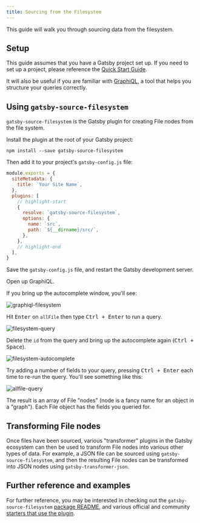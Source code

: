 ```yaml
---
title: Sourcing from the Filesystem
---
```


This guide will walk you through sourcing data from the filesystem.

## Setup

This guide assumes that you have a Gatsby project set up. If you need to set up a project, please reference the [Quick Start Guide](https://github.com/gatsbyjs/gatsby/tree/master/docs).

It will also be useful if you are familiar with [GraphiQL](/docs/introducing-graphiql/), a tool that helps you structure your queries correctly.

## Using `gatsby-source-filesystem`

`gatsby-source-filesystem` is the Gatsby plugin for creating File nodes from the file system.

Install the plugin at the root of your Gatsby project:

```shell
npm install --save gatsby-source-filesystem
```

Then add it to your project's `gatsby-config.js` file:

```javascript:title=gatsby-config.js
module.exports = {
  siteMetadata: {
    title: `Your Site Name`,
  },
  plugins: [
    // highlight-start
    {
      resolve: `gatsby-source-filesystem`,
      options: {
        name: `src`,
        path: `${__dirname}/src/`,
      },
    },
    // highlight-end
  ],
}
```

Save the `gatsby-config.js` file, and restart the Gatsby development server.

Open up GraphiQL.

If you bring up the autocomplete window, you'll see:

![graphiql-filesystem](images/graphiql-filesystem.png)

Hit <kbd>Enter</kbd> on `allFile` then type <kbd>Ctrl + Enter</kbd> to run a
query.

![filesystem-query](images/filesystem-query.png)

Delete the `id` from the query and bring up the autocomplete again (<kbd>Ctrl +
Space</kbd>).

![filesystem-autocomplete](images/filesystem-autocomplete.png)

Try adding a number of fields to your query, pressing <kbd>Ctrl + Enter</kbd>
each time to re-run the query. You'll see something like this:

![allfile-query](images/allfile-query.png)

The result is an array of File "nodes" (node is a fancy name for an object in a
"graph"). Each File object has the fields you queried for.

## Transforming File nodes

Once files have been sourced, various "transformer" plugins in the Gatsby ecosystem can then be used to transform File nodes into various other types of data. For example, a JSON file can be sourced using `gatsby-source-filesystem`, and then the resulting File nodes can be transformed into JSON nodes using `gatsby-transformer-json`.

## Further reference and examples

For further reference, you may be interested in checking out the `gatsby-source-filesystem` [package README](/packages/gatsby-source-filesystem/), and various official and community [starters that use the plugin](/starters/?d=gatsby-source-filesystem).
